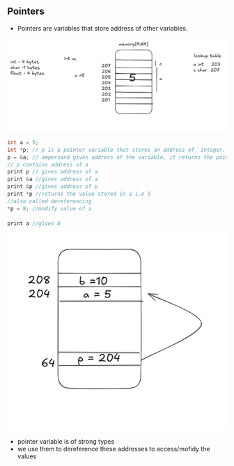 ## Pointers
- Pointers are variables that store address of other variables.

![](/images/ptr1.png)
``` c
int a = 5;
int *p; // p is a pointer variable that stores an address of  integer.
p = &a; // ampersand gives address of the variable, it returns the pointer to the variable
// p contains address of a
print p // gives address of a
print &a //gives address of a 
print &p //gives address of p
print *p //returns the value stored in a i.e 5
//also called dereferencing
*p = 8; //modify value of a

print a //gives 8
```
![](/images/ptr2.png)


- pointer variable is of strong types
- we use them to dereference these addresses to access/mofidy the values



